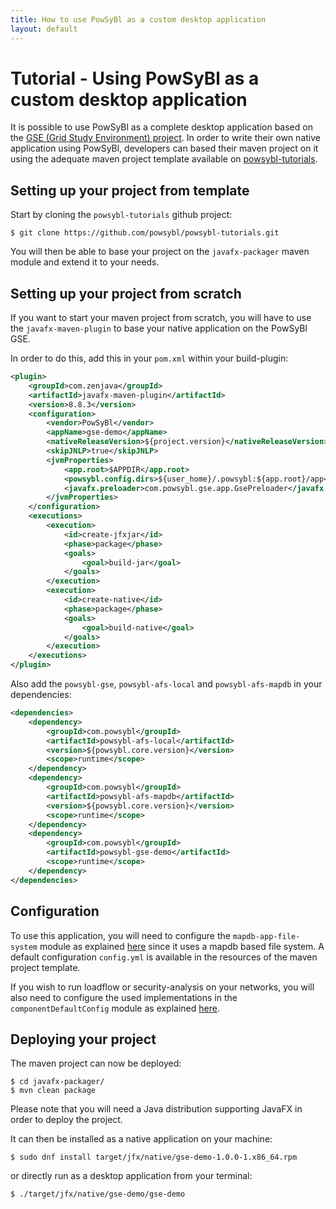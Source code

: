 ```yaml
---
title: How to use PowSyBl as a custom desktop application
layout: default
---
```


# Tutorial - Using PowSyBl as a custom desktop application

It is possible to use PowSyBl as a complete desktop application based on the [GSE (Grid Study 
Environment) project](https://github.com/powsybl/powsybl-gse). In order to write their own native
application using PowSyBl, developers can based their maven project on it using the adequate
maven project template available on [powsybl-tutorials](https://github.com/powsybl/powsybl-tutorials).

## Setting up your project from template

Start by cloning the `powsybl-tutorials` github project:
```
$ git clone https://github.com/powsybl/powsybl-tutorials.git
```

You will then be able to base your project on the `javafx-packager` maven module and extend it to your
needs.

## Setting up your project from scratch

If you want to start your maven project from scratch, 
you will have to use the `javafx-maven-plugin` to base your native application on the PowSyBl GSE.

In order to do this, add this in your `pom.xml` within your build-plugin:
```xml
<plugin>
    <groupId>com.zenjava</groupId>
    <artifactId>javafx-maven-plugin</artifactId>
    <version>8.8.3</version>
    <configuration>
        <vendor>PowSyBl</vendor>
        <appName>gse-demo</appName>
        <nativeReleaseVersion>${project.version}</nativeReleaseVersion>
        <skipJNLP>true</skipJNLP>
        <jvmProperties>
            <app.root>$APPDIR</app.root>
            <powsybl.config.dirs>${user_home}/.powsybl:${app.root}/app</powsybl.config.dirs>
            <javafx.preloader>com.powsybl.gse.app.GsePreloader</javafx.preloader>
        </jvmProperties>
    </configuration>
    <executions>
        <execution>
            <id>create-jfxjar</id>
            <phase>package</phase>
            <goals>
                <goal>build-jar</goal>
            </goals>
        </execution>
        <execution>
            <id>create-native</id>
            <phase>package</phase>
            <goals>
                <goal>build-native</goal>
            </goals>
        </execution>
    </executions>
</plugin>
```

Also add the `powsybl-gse`, `powsybl-afs-local` and `powsybl-afs-mapdb` in your dependencies:
```xml
<dependencies>
    <dependency>
        <groupId>com.powsybl</groupId>
        <artifactId>powsybl-afs-local</artifactId>
        <version>${powsybl.core.version}</version>
        <scope>runtime</scope>
    </dependency>
    <dependency>
        <groupId>com.powsybl</groupId>
        <artifactId>powsybl-afs-mapdb</artifactId>
        <version>${powsybl.core.version}</version>
        <scope>runtime</scope>
    </dependency>
    <dependency>
        <groupId>com.powsybl</groupId>
        <artifactId>powsybl-gse-demo</artifactId>
        <scope>runtime</scope>
    </dependency>
</dependencies>
```

## Configuration

To use this application, you will need to configure the `mapdb-app-file-system` module as explained 
[here](../configuration/modules/mapdb-app-file-system.md) since it uses a mapdb based file system.
A default configuration `config.yml` is available in the resources of the maven project template.

If you wish to run loadflow or security-analysis on your networks, you will also need to configure the used implementations
in the `componentDefaultConfig` module as explained [here](../configuration/modules/componentDefaultConfig.md).

## Deploying your project

The maven project can now be deployed:
``` 
$ cd javafx-packager/
$ mvn clean package
```
Please note that you will need a Java distribution supporting JavaFX in order to deploy the project.

It can then be installed as a native application on your machine:
``` 
$ sudo dnf install target/jfx/native/gse-demo-1.0.0-1.x86_64.rpm
```
or directly run as a desktop application from your terminal:
``` 
$ ./target/jfx/native/gse-demo/gse-demo
```